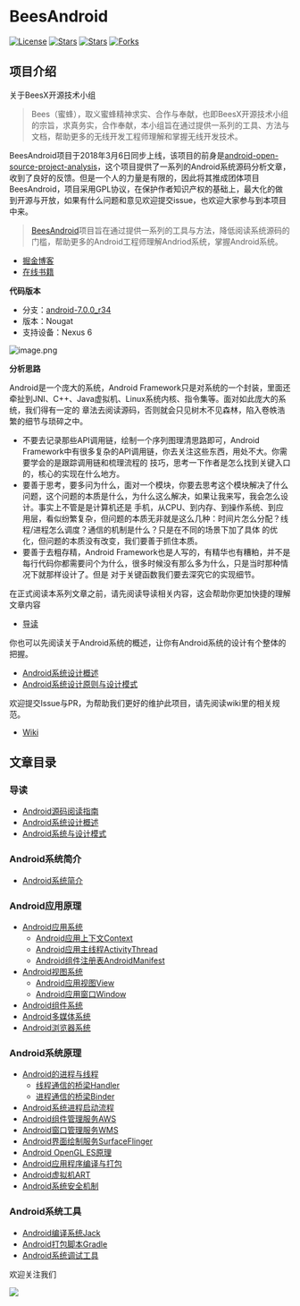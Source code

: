 # BeesAndroid

[![License](https://img.shields.io/github/issues/BeesX/BeesAndroid.svg)](https://jitpack.io/#BeesX/BeesAndroid)
[![Stars](https://img.shields.io/github/stars/BeesX/BeesAndroid.svg)](https://jitpack.io/#BeesX/BeesAndroid)
[![Stars](https://img.shields.io/github/forks/BeesX/BeesAndroid.svg)](https://jitpack.io/#BeesX/BeesAndroid)
[![Forks](https://img.shields.io/github/issues/BeesX/BeesAndroid.svg)](https://jitpack.io/#BeesX/BeesAndroid)

## 项目介绍

关于BeesX开源技术小组

> Bees（蜜蜂），取义蜜蜂精神求实、合作与奉献，也即BeesX开源技术小组的宗旨，求真务实，合作奉献，本小组旨在通过提供一系列的工具、方法与文档，帮助更多的无线开发工程师理解和掌握无线开发技术。

BeesAndroid项目于2018年3月6日同步上线，该项目的前身是[android-open-source-project-analysis](https://github.com/guoxiaoxing/android-open-source-project-analysis)，这个项目提供了一系列的Android系统源码分析文章，收到了良好的反馈。但是一个人的力量是有限的，因此将其推成团体项目BeesAndroid，项目采用GPL协议，在保护作者知识产权的基础上，最大化的做到开源与开放，如果有什么问题和意见欢迎提交issue，也欢迎大家参与到本项目中来。

> [BeesAndroid](https://github.com/BeesX/BeesAndroid)项目旨在通过提供一系列的工具与方法，降低阅读系统源码的门槛，帮助更多的Android工程师理解Andriod系统，掌握Android系统。

- [掘金博客](https://juejin.im/user/5886d699128fe1006c455fb6)
- [在线书籍](https://www.yuque.com/beesx/beesandroid/ezqfhg)

**代码版本**

- 分支：[android-7.0.0_r34](https://cs.android.com/android/platform/superproject/+/android-7.0.0_r34:)
- 版本：Nougat
- 支持设备：Nexus 6

![image.png](https://cdn.nlark.com/yuque/0/2020/png/279116/1589094049155-48b48ffb-fae2-49dd-ba38-0fd715dca04f.png#align=left&display=inline&height=325&margin=%5Bobject%20Object%5D&name=image.png&originHeight=650&originWidth=1913&size=160749&status=done&style=none&width=956.5)

**分析思路**

Android是一个庞大的系统，Android Framework只是对系统的一个封装，里面还牵扯到JNI、C++、Java虚拟机、Linux系统内核、指令集等。面对如此庞大的系统，我们得有一定的 章法去阅读源码，否则就会只见树木不见森林，陷入卷帙浩繁的细节与琐碎之中。<br />

- 不要去记录那些API调用链，绘制一个序列图理清思路即可，Android Framework中有很多复杂的API调用链，你去关注这些东西，用处不大。你需要学会的是跟踪调用链和梳理流程的 技巧，思考一下作者是怎么找到关键入口的，核心的实现在什么地方。
- 要善于思考，要多问为什么，面对一个模块，你要去思考这个模块解决了什么问题，这个问题的本质是什么，为什么这么解决，如果让我来写，我会怎么设计。事实上不管是是计算机还是 手机，从CPU、到内存、到操作系统、到应用层，看似纷繁复杂，但问题的本质无非就是这么几种：时间片怎么分配？线程/进程怎么调度？通信的机制是什么？只是在不同的场景下加了具体 的优化，但问题的本质没有改变，我们要善于抓住本质。
- 要善于去粗存精，Android Framework也是人写的，有精华也有糟粕，并不是每行代码你都需要问个为什么，很多时候没有那么多为什么，只是当时那种情况下就那样设计了。但是 对于关键函数我们要去深究它的实现细节。

在正式阅读本系列文章之前，请先阅读导读相关内容，这会帮助你更加快捷的理解文章内容

- [导读](https://www.yuque.com/beesx/beesandroid/uufhxo)

你也可以先阅读关于Android系统的概述，让你有Android系统的设计有个整体的把握。

- [Android系统设计概述](https://www.yuque.com/beesx/beesandroid/lk9rug)
- [Android系统设计原则与设计模式](https://www.yuque.com/beesx/beesandroid/vxai8u)

欢迎提交Issue与PR，为帮助我们更好的维护此项目，请先阅读wiki里的相关规范。

- [Wiki](https://github.com/BeesAndroid/BeesAndroid/wiki)

## 文章目录

### 导读

- [Android源码阅读指南](https://www.yuque.com/beesx/beesandroid/uufhxo#37d355bc)
- [Android系统设计概述](https://www.yuque.com/beesx/beesandroid/lk9rug)
- [Android系统与设计模式](https://www.yuque.com/beesx/beesandroid/vxai8u)

### Android系统简介

- [Android系统简介](https://www.yuque.com/beesx/beesandroid/pq4y3r)

### Android应用原理

- [Android应用系统](https://www.yuque.com/beesx/beesandroid/vqsfzs)
  - [Android应用上下文Context](https://www.yuque.com/beesx/beesandroid/hy6ghk)
  - [Android应用主线程ActivityThread](https://www.yuque.com/beesx/beesandroid/sh1ig9)
  - [Android组件注册表AndroidManifest](https://www.yuque.com/beesx/beesandroid/wftabs)
- [Android视图系统](https://www.yuque.com/beesx/beesandroid/bx3aos)
  - [Android应用视图View](https://www.yuque.com/beesx/beesandroid/tgmglv)
  - [Android应用窗口Window](https://www.yuque.com/beesx/beesandroid/zcqcbu)
- [Android组件系统](https://www.yuque.com/beesx/beesandroid/sss5iv)
- [Android多媒体系统](https://www.yuque.com/beesx/beesandroid/cvtizc)
- [Android浏览器系统](https://www.yuque.com/beesx/beesandroid/nmh2oh)

### Android系统原理

- [Android的进程与线程](https://www.yuque.com/beesx/beesandroid/melzk5)
  - [线程通信的桥梁Handler](https://www.yuque.com/beesx/beesandroid/ewlw6g)
  - [进程通信的桥梁Binder](https://www.yuque.com/beesx/beesandroid/xomd5v)
- [Android系统进程启动流程](https://www.yuque.com/beesx/beesandroid/vhwgnp)
- [Android组件管理服务AWS](https://www.yuque.com/beesx/beesandroid/hl45fu)
- [Android窗口管理服务WMS](https://www.yuque.com/beesx/beesandroid/vo3gnn)
- [Android界面绘制服务SurfaceFlinger](https://www.yuque.com/beesx/beesandroid/di94uy)
- [Android OpenGL ES原理](https://www.yuque.com/beesx/beesandroid/ute8fx)
- [Android应用程序编译与打包](https://www.yuque.com/beesx/beesandroid/kwvy6i)
- [Android虚拟机ART](https://www.yuque.com/beesx/beesandroid/vle3ac)
- [Android系统安全机制](https://www.yuque.com/beesx/beesandroid/fp65ci)

### Android系统工具

- [Android编译系统Jack](https://www.yuque.com/beesx/beesandroid/pembyq)
- [Android打包脚本Gradle](https://www.yuque.com/beesx/beesandroid/qsyn3s)
- [Android系统调试工具](https://www.yuque.com/beesx/beesandroid/mv93wu)

欢迎关注我们

![](https://cdn.nlark.com/yuque/0/2019/png/279116/1551701953269-7532e5fc-1d67-4659-ba67-fe92ef3b2d3f.png?x-oss-process=image%2Fresize%2Cw_1466#align=left&display=inline&height=800&name=image.png&originHeight=800&originWidth=2800&size=452660&status=done&width=2800)
